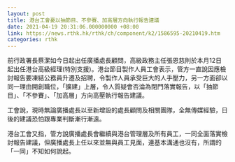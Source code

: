 ```yaml
---
layout: post
title: 港台工會憂以抽節目、不參賽、加高層方向執行報告建議
date: 2021-04-19 20:31:06.000000000 +08:00
link: https://news.rthk.hk/rthk/ch/component/k2/1586595-20210419.htm
categories: rthk
---
```


前行政署長蔡潔如今日起出任廣播處長顧問，高級政務主任張恩慈則於本月12日起出任港台高級經理(特別支援)。港台節目製作人員工會表示，管方一直說因應檢討報告要凍結公務員升遷及招聘，令製作人員承受巨大的人手壓力，另一方面卻以同一理由開創職位，「擴建」上層，令人質疑會否淪為閉門落實報告，以「抽節目」、「不參賽」、「加高層」方向高壓執行報告建議。

工會說，現時無論廣播處長以至新增設的處長顧問及相關團隊，全無傳媒經驗，日後的建議恐怕跟專業判斷漸行漸遠。

港台工會又指，管方說廣播處長會繼續與港台管理層及所有員工，一同全面落實檢討報告建議，但廣播處長上任以來並無與員工見面，連基本溝通也沒有，所謂的「一同」不知如何說起。
